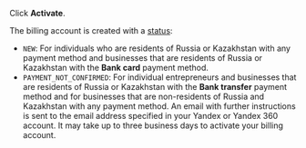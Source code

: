 Click **Activate**.

The billing account is created with a [status](../concepts/billing-account-statuses.md):
* `NEW`: For individuals who are residents of Russia or Kazakhstan with any payment method and businesses that are residents of Russia or Kazakhstan with the **Bank card** payment method.
* `PAYMENT_NOT_CONFIRMED`: For individual entrepreneurs and businesses that are residents of Russia or Kazakhstan with the **Bank transfer** payment method and for businesses that are non-residents of Russia and Kazakhstan with any payment method. An email with further instructions is sent to the email address specified in your Yandex or Yandex 360 account. It may take up to three business days to activate your billing account.

